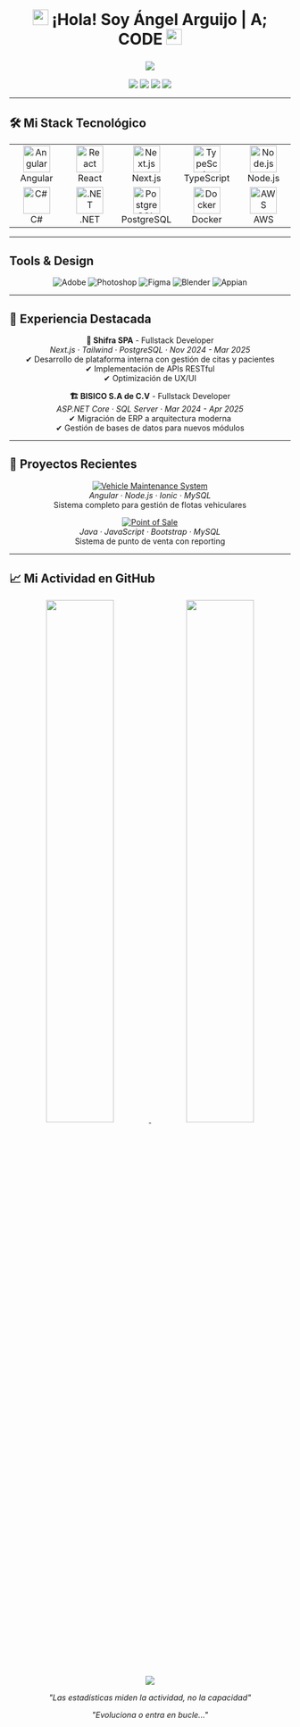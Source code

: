 <h1 align="center">
  <img src="https://media.giphy.com/media/hvRJCLFzcasrR4ia7z/giphy.gif" width="28">
  ¡Hola! Soy Ángel Arguijo | A; CODE 
  <img src="https://media.giphy.com/media/hvRJCLFzcasrR4ia7z/giphy.gif" width="28">
</h1>

<h3 align="center">
  <img src="https://readme-typing-svg.herokuapp.com?font=Fira+Code&size=26&duration=4000&color=A471CF&center=true&vCenter=true&width=500&lines=Fullstack+Developer;DevOps+Enthusiast;Ingeniero+en+Sistemas;Problem+Solver"/>
</h3>

<p align="center">
  <a href="mailto:angelarguijo18@gmail.com"><img src="https://img.shields.io/badge/-Gmail-e81744?style=for-the-badge&logo=gmail&logoColor=white"/></a>
  <a href="https://www.linkedin.com/in/angel-arguijo-927465292/"><img src="https://img.shields.io/badge/-LinkedIn-0077B5?style=for-the-badge&logo=linkedin&logoColor=white"/></a>
  <a href="https://angel-portafolio-two.vercel.app/"><img src="https://img.shields.io/badge/-Portfolio-4CAF50?style=for-the-badge&logo=vercel&logoColor=white"/></a>
  <a href="https://github.com/angelargdeveloper?tab=repositories"><img src="https://img.shields.io/badge/-Proyectos-181717?style=for-the-badge&logo=github&logoColor=white"/></a>
</p>

---

## 🛠️ Mi Stack Tecnológico

<table align="center">
  <tr>
    <td align="center" width="96">
      <img src="https://skillicons.dev/icons?i=angular" width="48" height="48" alt="Angular" />
      <br>Angular
    </td>
    <td align="center" width="96">
      <img src="https://skillicons.dev/icons?i=react" width="48" height="48" alt="React" />
      <br>React
    </td>
    <td align="center" width="96">
      <img src="https://skillicons.dev/icons?i=nextjs" width="48" height="48" alt="Next.js" />
      <br>Next.js
    </td>
    <td align="center" width="96">
      <img src="https://skillicons.dev/icons?i=ts" width="48" height="48" alt="TypeScript" />
      <br>TypeScript
    </td>
    <td align="center" width="96">
      <img src="https://skillicons.dev/icons?i=nodejs" width="48" height="48" alt="Node.js" />
      <br>Node.js
    </td>
  </tr>
  <tr>
    <td align="center" width="96">
      <img src="https://skillicons.dev/icons?i=cs" width="48" height="48" alt="C#" />
      <br>C#
    </td>
    <td align="center" width="96">
      <img src="https://skillicons.dev/icons?i=dotnet" width="48" height="48" alt=".NET" />
      <br>.NET
    </td>
    <td align="center" width="96">
      <img src="https://skillicons.dev/icons?i=postgres" width="48" height="48" alt="PostgreSQL" />
      <br>PostgreSQL
    </td>
    <td align="center" width="96">
      <img src="https://skillicons.dev/icons?i=docker" width="48" height="48" alt="Docker" />
      <br>Docker
    </td>
    <td align="center" width="96">
      <img src="https://skillicons.dev/icons?i=aws" width="48" height="48" alt="AWS" />
      <br>AWS
    </td>
  </tr>
</table>

---

## Tools & Design

<div align="center">
  <img alt="Adobe" src="https://img.shields.io/badge/-Adobe-FF0000?style=flat-square&logo=adobe&logoColor=white">
  <img alt="Photoshop" src="https://img.shields.io/badge/-Photoshop-31A8FF?style=flat-square&logo=adobe-photoshop&logoColor=white">
  <img alt="Figma" src="https://img.shields.io/badge/-Figma-F24E1E?style=flat-square&logo=figma&logoColor=white">
  <img alt="Blender" src="https://img.shields.io/badge/-Blender-F5792A?style=flat-square&logo=blender&logoColor=white">
  <img alt="Appian" src="https://img.shields.io/badge/-Appian-00BCDC?style=flat-square&logo=appian&logoColor=white">
</div>

---

## 💼 Experiencia Destacada

<div align="center">
  
**🚀 Shifra SPA** - Fullstack Developer  
*Next.js · Tailwind · PostgreSQL · Nov 2024 - Mar 2025*  
✔ Desarrollo de plataforma interna con gestión de citas y pacientes  
✔ Implementación de APIs RESTful  
✔ Optimización de UX/UI  

**🏗️ BISICO S.A de C.V** - Fullstack Developer  
*ASP.NET Core · SQL Server · Mar 2024 - Apr 2025*  
✔ Migración de ERP a arquitectura moderna  
✔ Gestión de bases de datos para nuevos módulos  

</div>

---

## 🌟 Proyectos Recientes

<div align="center">

[![Vehicle Maintenance System](https://img.shields.io/badge/🚗-Vehicle_Maintenance_System-9d5dd9?style=for-the-badge)](https://github.com/angelargdeveloper/vehicle-maintenance)  
*Angular · Node.js · Ionic · MySQL*  
Sistema completo para gestión de flotas vehiculares  

[![Point of Sale](https://img.shields.io/badge/💻-Point_of_Sale_System-F85D7F?style=for-the-badge)](https://github.com/angelargdeveloper/pos-system)  
*Java · JavaScript · Bootstrap · MySQL*  
Sistema de punto de venta con reporting  

</div>

---

## 📈 Mi Actividad en GitHub

<div align="center">

<p align="center">
  <a href="https://github.com/angelargdeveloper">
    <img width="49%" src="https://github-readme-streak-stats.herokuapp.com/?user=angelargdeveloper&theme=react&hide_border=true&background=1F222E&stroke=9d5dd9&ring=F85D7F&fire=F85D7F&currStreakNum=FFFFFF&sideNums=FFFFFF&currStreakLabel=FFFFFF&sideLabels=FFFFFF" />
    <img width="49%" src="https://github-readme-stats.vercel.app/api?username=angelargdeveloper&show_icons=true&count_private=true&include_all_commits=true&theme=react&hide_border=true&bg_color=1F222E&title_color=F85D7F&icon_color=9d5dd9&text_color=FFFFFF&hide_title=true" />
  </a>
  <br/><br/>
  <img src="https://github-readme-activity-graph.vercel.app/graph?username=angelargdeveloper&theme=react-dark&bg_color=1F222E&hide_border=true&color=9d5dd9&line=F85D7F&point=FFFFFF" />
</p>

<p align="center">
  <i>"Las estadísticas miden la actividad, no la capacidad"</i>
</p>
</div>

<p align="center">
  <i>"Evoluciona o entra en bucle..."</i>
</p>
